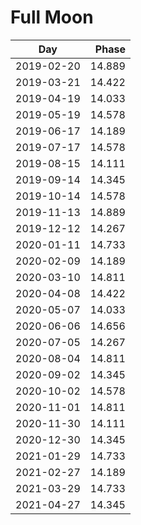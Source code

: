 # Full Moon
    
Day        | Phase
-----------|------:
2019-02-20 | 14.889
2019-03-21 | 14.422
2019-04-19 | 14.033
2019-05-19 | 14.578
2019-06-17 | 14.189
2019-07-17 | 14.578
2019-08-15 | 14.111
2019-09-14 | 14.345
2019-10-14 | 14.578
2019-11-13 | 14.889
2019-12-12 | 14.267
2020-01-11 | 14.733
2020-02-09 | 14.189
2020-03-10 | 14.811
2020-04-08 | 14.422
2020-05-07 | 14.033
2020-06-06 | 14.656
2020-07-05 | 14.267
2020-08-04 | 14.811
2020-09-02 | 14.345
2020-10-02 | 14.578
2020-11-01 | 14.811
2020-11-30 | 14.111
2020-12-30 | 14.345
2021-01-29 | 14.733
2021-02-27 | 14.189
2021-03-29 | 14.733
2021-04-27 | 14.345

